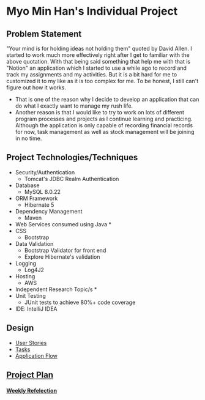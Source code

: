# Myo Min Han's Individual Project

## Problem Statement
"Your mind is for holding ideas not holding them" quoted by David Allen. 
I started to work much more effectively right after I get to familiar with the above quotation. 
With that being said something that help me with that is "Notion" an application which I started to use a while ago to record and track my assignments and my activities. 
But it is a bit hard for me to customized it to my like as it is too complex for me. 
To be honest, I still can't figure out how it works.
* That is one of the reason why I decide to develop an application that can do what I exactly want to manage my rush life. 
* Another reason is that I would like to try to work on lots of different program processes and projects as I continue learning and practicing.
Although the application is only capable of recording financial records for now, task management as well as stock management will be joining in no time.

## Project Technologies/Techniques
* Security/Authentication
    * Tomcat's JDBC Realm Authentication
* Database
    * MySQL 8.0.22
* ORM Framework
    * Hibernate 5
* Dependency Management
    * Maven
* Web Services consumed using Java
    * 
* CSS
    * Bootstrap
* Data Validation
    * Bootstrap Validator for front end
    * Explore Hibernate's validation
* Logging
    * Log4J2
* Hosting
    * AWS
* Independent Research Topic/s
    *
* Unit Testing
    * JUnit tests to achieve 80%+ code coverage
* IDE: IntelliJ IDEA

## Design
* [User Stories](Documents/userStories.md)
* [Tasks](Documents/tasks.md)
* [Application Flow](Documents/applicationFlow.md)

## [Project Plan](Documents/projectPlan.md)
#### [Weekly Refelection](Documents/weeklyReflection.md)